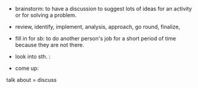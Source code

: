 - brainstorm: to have a discussion to suggest lots of ideas for an activity or for solving a problem.
- review, identify, implement, analysis, approach, go round, finalize, 


- fill in for sb: to do another person's job for a short period of time because they are not there.
- look into sth. : 
- come up: 

talk about = discuss

